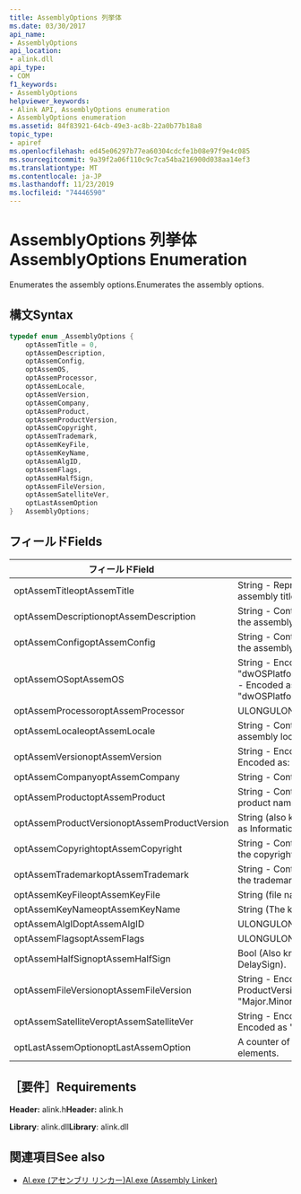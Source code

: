 ```yaml
---
title: AssemblyOptions 列挙体
ms.date: 03/30/2017
api_name:
- AssemblyOptions
api_location:
- alink.dll
api_type:
- COM
f1_keywords:
- AssemblyOptions
helpviewer_keywords:
- Alink API, AssemblyOptions enumeration
- AssemblyOptions enumeration
ms.assetid: 84f83921-64cb-49e3-ac8b-22a0b77b18a8
topic_type:
- apiref
ms.openlocfilehash: ed45e06297b77ea60304cdcfe1b08e97f9e4c085
ms.sourcegitcommit: 9a39f2a06f110c9c7ca54ba216900d038aa14ef3
ms.translationtype: MT
ms.contentlocale: ja-JP
ms.lasthandoff: 11/23/2019
ms.locfileid: "74446590"
---
```

# <a name="assemblyoptions-enumeration"></a><span data-ttu-id="420c0-102">AssemblyOptions 列挙体</span><span class="sxs-lookup"><span data-stu-id="420c0-102">AssemblyOptions Enumeration</span></span>
<span data-ttu-id="420c0-103">Enumerates the assembly options.</span><span class="sxs-lookup"><span data-stu-id="420c0-103">Enumerates the assembly options.</span></span>  
  
## <a name="syntax"></a><span data-ttu-id="420c0-104">構文</span><span class="sxs-lookup"><span data-stu-id="420c0-104">Syntax</span></span>  
  
```cpp  
typedef enum _AssemblyOptions {  
    optAssemTitle = 0,  
    optAssemDescription,  
    optAssemConfig,  
    optAssemOS,  
    optAssemProcessor,  
    optAssemLocale,  
    optAssemVersion,  
    optAssemCompany,  
    optAssemProduct,  
    optAssemProductVersion,  
    optAssemCopyright,  
    optAssemTrademark,  
    optAssemKeyFile,  
    optAssemKeyName,  
    optAssemAlgID,  
    optAssemFlags,  
    optAssemHalfSign,  
    optAssemFileVersion,  
    optAssemSatelliteVer,  
    optLastAssemOption  
}   AssemblyOptions;  
```  
  
## <a name="fields"></a><span data-ttu-id="420c0-105">フィールド</span><span class="sxs-lookup"><span data-stu-id="420c0-105">Fields</span></span>  
  
|<span data-ttu-id="420c0-106">フィールド</span><span class="sxs-lookup"><span data-stu-id="420c0-106">Field</span></span>|<span data-ttu-id="420c0-107">説明</span><span class="sxs-lookup"><span data-stu-id="420c0-107">Description</span></span>|  
|-----------|-----------------|  
|<span data-ttu-id="420c0-108">optAssemTitle</span><span class="sxs-lookup"><span data-stu-id="420c0-108">optAssemTitle</span></span>|<span data-ttu-id="420c0-109">String - Represents the assembly title.</span><span class="sxs-lookup"><span data-stu-id="420c0-109">String - Represents the assembly title.</span></span>|  
|<span data-ttu-id="420c0-110">optAssemDescription</span><span class="sxs-lookup"><span data-stu-id="420c0-110">optAssemDescription</span></span>|<span data-ttu-id="420c0-111">String - Contains the assembly description.</span><span class="sxs-lookup"><span data-stu-id="420c0-111">String - Contains the assembly description.</span></span>|  
|<span data-ttu-id="420c0-112">optAssemConfig</span><span class="sxs-lookup"><span data-stu-id="420c0-112">optAssemConfig</span></span>|<span data-ttu-id="420c0-113">String - Contains the assembly configuration.</span><span class="sxs-lookup"><span data-stu-id="420c0-113">String - Contains the assembly configuration.</span></span>|  
|<span data-ttu-id="420c0-114">optAssemOS</span><span class="sxs-lookup"><span data-stu-id="420c0-114">optAssemOS</span></span>|<span data-ttu-id="420c0-115">String - Encoded as: "dwOSPlatformId.dwOSMajorVersion.dwOSMinorVersion".</span><span class="sxs-lookup"><span data-stu-id="420c0-115">String - Encoded as: "dwOSPlatformId.dwOSMajorVersion.dwOSMinorVersion".</span></span>|  
|<span data-ttu-id="420c0-116">optAssemProcessor</span><span class="sxs-lookup"><span data-stu-id="420c0-116">optAssemProcessor</span></span>|<span data-ttu-id="420c0-117">ULONG</span><span class="sxs-lookup"><span data-stu-id="420c0-117">ULONG</span></span>|  
|<span data-ttu-id="420c0-118">optAssemLocale</span><span class="sxs-lookup"><span data-stu-id="420c0-118">optAssemLocale</span></span>|<span data-ttu-id="420c0-119">String - Contains the assembly locale.</span><span class="sxs-lookup"><span data-stu-id="420c0-119">String - Contains the assembly locale.</span></span>|  
|<span data-ttu-id="420c0-120">optAssemVersion</span><span class="sxs-lookup"><span data-stu-id="420c0-120">optAssemVersion</span></span>|<span data-ttu-id="420c0-121">String - Encoded as: "Major.Minor.Build.Revision".</span><span class="sxs-lookup"><span data-stu-id="420c0-121">String - Encoded as: "Major.Minor.Build.Revision".</span></span>|  
|<span data-ttu-id="420c0-122">optAssemCompany</span><span class="sxs-lookup"><span data-stu-id="420c0-122">optAssemCompany</span></span>|<span data-ttu-id="420c0-123">String - Contains the company.</span><span class="sxs-lookup"><span data-stu-id="420c0-123">String - Contains the company.</span></span>|  
|<span data-ttu-id="420c0-124">optAssemProduct</span><span class="sxs-lookup"><span data-stu-id="420c0-124">optAssemProduct</span></span>|<span data-ttu-id="420c0-125">String - Contains the product name.</span><span class="sxs-lookup"><span data-stu-id="420c0-125">String - Contains the product name.</span></span>|  
|<span data-ttu-id="420c0-126">optAssemProductVersion</span><span class="sxs-lookup"><span data-stu-id="420c0-126">optAssemProductVersion</span></span>|<span data-ttu-id="420c0-127">String (also known as InformationalVersion).</span><span class="sxs-lookup"><span data-stu-id="420c0-127">String (also known as InformationalVersion).</span></span>|  
|<span data-ttu-id="420c0-128">optAssemCopyright</span><span class="sxs-lookup"><span data-stu-id="420c0-128">optAssemCopyright</span></span>|<span data-ttu-id="420c0-129">String - Contains the copyright information.</span><span class="sxs-lookup"><span data-stu-id="420c0-129">String - Contains the copyright information.</span></span>|  
|<span data-ttu-id="420c0-130">optAssemTrademark</span><span class="sxs-lookup"><span data-stu-id="420c0-130">optAssemTrademark</span></span>|<span data-ttu-id="420c0-131">String - Contains the trademark information.</span><span class="sxs-lookup"><span data-stu-id="420c0-131">String - Contains the trademark information.</span></span>|  
|<span data-ttu-id="420c0-132">optAssemKeyFile</span><span class="sxs-lookup"><span data-stu-id="420c0-132">optAssemKeyFile</span></span>|<span data-ttu-id="420c0-133">String (file name).</span><span class="sxs-lookup"><span data-stu-id="420c0-133">String (file name).</span></span>|  
|<span data-ttu-id="420c0-134">optAssemKeyName</span><span class="sxs-lookup"><span data-stu-id="420c0-134">optAssemKeyName</span></span>|<span data-ttu-id="420c0-135">String (The key name).</span><span class="sxs-lookup"><span data-stu-id="420c0-135">String (The key name).</span></span>|  
|<span data-ttu-id="420c0-136">optAssemAlgID</span><span class="sxs-lookup"><span data-stu-id="420c0-136">optAssemAlgID</span></span>|<span data-ttu-id="420c0-137">ULONG</span><span class="sxs-lookup"><span data-stu-id="420c0-137">ULONG</span></span>|  
|<span data-ttu-id="420c0-138">optAssemFlags</span><span class="sxs-lookup"><span data-stu-id="420c0-138">optAssemFlags</span></span>|<span data-ttu-id="420c0-139">ULONG</span><span class="sxs-lookup"><span data-stu-id="420c0-139">ULONG</span></span>|  
|<span data-ttu-id="420c0-140">optAssemHalfSign</span><span class="sxs-lookup"><span data-stu-id="420c0-140">optAssemHalfSign</span></span>|<span data-ttu-id="420c0-141">Bool (Also known as DelaySign).</span><span class="sxs-lookup"><span data-stu-id="420c0-141">Bool (Also known as DelaySign).</span></span>|  
|<span data-ttu-id="420c0-142">optAssemFileVersion</span><span class="sxs-lookup"><span data-stu-id="420c0-142">optAssemFileVersion</span></span>|<span data-ttu-id="420c0-143">String - Encoded as "Major.Minor.Build.Revision"--same as ProductVersion.</span><span class="sxs-lookup"><span data-stu-id="420c0-143">String - Encoded as "Major.Minor.Build.Revision"--same as ProductVersion.</span></span>|  
|<span data-ttu-id="420c0-144">optAssemSatelliteVer</span><span class="sxs-lookup"><span data-stu-id="420c0-144">optAssemSatelliteVer</span></span>|<span data-ttu-id="420c0-145">String - Encoded as "Major.Minor.Build.Revision".</span><span class="sxs-lookup"><span data-stu-id="420c0-145">String - Encoded as "Major.Minor.Build.Revision".</span></span>|  
|<span data-ttu-id="420c0-146">optLastAssemOption</span><span class="sxs-lookup"><span data-stu-id="420c0-146">optLastAssemOption</span></span>|<span data-ttu-id="420c0-147">A counter of the number of elements.</span><span class="sxs-lookup"><span data-stu-id="420c0-147">A counter of the number of elements.</span></span>|  
  
## <a name="requirements"></a><span data-ttu-id="420c0-148">［要件］</span><span class="sxs-lookup"><span data-stu-id="420c0-148">Requirements</span></span>  
 <span data-ttu-id="420c0-149">**Header:** alink.h</span><span class="sxs-lookup"><span data-stu-id="420c0-149">**Header:** alink.h</span></span>  
  
 <span data-ttu-id="420c0-150">**Library**: alink.dll</span><span class="sxs-lookup"><span data-stu-id="420c0-150">**Library**: alink.dll</span></span>  
  
## <a name="see-also"></a><span data-ttu-id="420c0-151">関連項目</span><span class="sxs-lookup"><span data-stu-id="420c0-151">See also</span></span>

- [<span data-ttu-id="420c0-152">Al.exe (アセンブリ リンカー)</span><span class="sxs-lookup"><span data-stu-id="420c0-152">Al.exe (Assembly Linker)</span></span>](../../tools/al-exe-assembly-linker.md)

